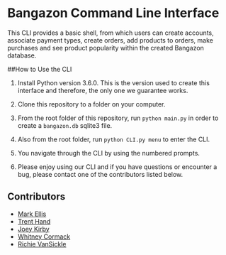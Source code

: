 # Bangazon Command Line Interface

This CLI provides a basic shell, from which users can create accounts, associate payment types, create orders, add products to orders, make purchases and see product popularity within the created Bangazon database. 

##How to Use the CLI
1. Install Python version 3.6.0. This is the version used to create this interface and therefore, the only one we guarantee works.

2. Clone this repository to a folder on your computer.

3. From the root folder of this repository, run `python main.py` in order to create a `bangazon.db` sqlite3 file.

4. Also from the root folder, run `python CLI.py menu` to enter the  CLI. 

5. You navigate through the CLI by using the numbered prompts.

6. Please enjoy using our CLI and if you have questions or encounter a bug, please contact one of the contributors listed below.


## Contributors
* [Mark Ellis](https://github.com/markellisdev)
* [Trent Hand](https://github.com/trenthand)
* [Joey Kirby](https://github.com/jokirby)
* [Whitney Cormack](https://github.com/whitneycormack)
* [Richie VanSickle](https://github.com/richievs91)
